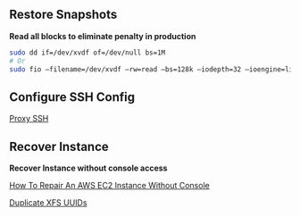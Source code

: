 ## Restore Snapshots

**Read all blocks to eliminate penalty in production**

```bash
sudo dd if=/dev/xvdf of=/dev/null bs=1M
# Or
sudo fio –filename=/dev/xvdf –rw=read –bs=128k –iodepth=32 –ioengine=libaio –direct=1 –name=volume-initialize
```

## Configure SSH Config

[Proxy SSH](https://heipei.io/2015/02/26/SSH-Agent-Forwarding-considered-harmful/)

## Recover Instance 

**Recover Instance without console access**

[How To Repair An AWS EC2 Instance Without Console](https://www.rootusers.com/how-to-repair-an-aws-ec2-instance-without-console/)

[Duplicate XFS UUIDs](https://serverfault.com/questions/948408/mount-wrong-fs-type-bad-option-bad-superblock-on-dev-xvdf1-missing-codepage)